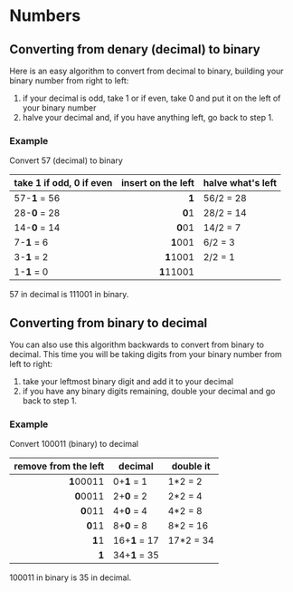 # Numbers

## Converting from denary (decimal) to binary

Here is an easy algorithm to convert from decimal to binary, building your binary number from right to left:
1. if your decimal is odd, take 1 or if even, take 0 and put it on the left of your binary number
2. halve your decimal and, if you have anything left, go back to step 1.

### Example

Convert 57 (decimal) to binary

| take 1 if odd, 0 if even | insert on the left | halve what's left |
| - | -: | - |
| 57-**1** = 56 | **1** | 56/2 = 28 |
| 28-**0** = 28 | **0**1 | 28/2 = 14 |
| 14-**0** = 14 | **0**01 | 14/2 = 7 |
| 7-**1** = 6 | **1**001 | 6/2 = 3 |
| 3-**1** = 2 |  **1**1001 | 2/2 = 1 |
| 1-**1** = 0 | **1**11001 | | 

57 in decimal is 111001 in binary.

## Converting from binary to decimal

You can also use this algorithm backwards to convert from binary to decimal. This time you will be taking digits from your binary number from left to right:
1. take your leftmost binary digit and add it to your decimal
2. if you have any binary digits remaining, double your decimal and go back to step 1.

### Example

Convert 100011 (binary) to decimal

| remove from the left | decimal | double it |
| -: | - | - |
| **1**00011 | 0+**1** = 1 | 1\*2 = 2 |
| **0**0011 | 2+**0** = 2 | 2\*2 = 4 |
| **0**011 | 4+**0** = 4 | 4\*2 = 8 |
| **0**11 | 8+**0** = 8 | 8\*2 = 16 |
| **1**1 | 16+**1** = 17 | 17\*2 = 34 |
| **1** | 34+**1** = 35 |  |

100011 in binary is 35 in decimal.
